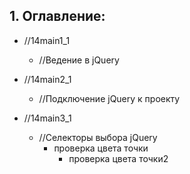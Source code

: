 ## 1. Оглавление:  
* //14main1_1
    * //Ведение в jQuery

* //14main2_1
    * //Подключение jQuery к проекту

* //14main3_1
    * //Селекторы выбора jQuery
        * проверка цвета точки  
            * проверка цвета точки2